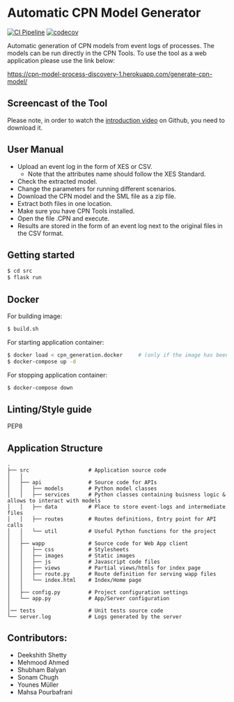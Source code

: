 # Automatic CPN Model Generator 

[![CI Pipeline](https://github.com/Younesmueller/CPN-Model-Process-Discovery-WS-20/workflows/CI%20Pipeline/badge.svg)](https://github.com/Younesmueller/CPN-Model-Process-Discovery-WS-20/actions)
[![codecov](https://codecov.io/gh/Younesmueller/CPN-Model-Process-Discovery-WS-20/graph/badge.svg?token=XLC4HPXXCG)](https://codecov.io/gh/Younesmueller/CPN-Model-Process-Discovery-WS-20)

Automatic generation of CPN models from event logs of processes. The models can be run directly in the CPN Tools. To use the tool as a web application please use the link below:

https://cpn-model-process-discovery-1.herokuapp.com/generate-cpn-model/

## Screencast of the Tool 
Please note, in order to watch the [introduction video](GenCPNIntro.mp4) on Github, you need to download it.  

## User Manual 
- Upload an event log in the form of XES or CSV. 
  - Note that the attributes name should follow the XES Standard.
- Check the extracted model.
- Change the parameters for running different scenarios.
- Download the CPN model and the SML file as a zip file.
- Extract both files in one location.
- Make sure you have CPN Tools installed.
- Open the file .CPN and execute. 
- Results are stored in the form of an event log next to the original files in the CSV format. 
## Getting started
```bash
$ cd src
$ flask run
```

## Docker
For building image:
```bash
$ build.sh
```
For starting application container:
```bash
$ docker load < cpn_generation.docker     # (only if the image has been updated/newly created)
$ docker-compose up -d
```
For stopping application container:
```bash
$ docker-compose down
```

## Linting/Style guide
PEP8


## Application Structure

```
.
├── src                   # Application source code
│   │
│   ├── api               # Source code for APIs
│   │   ├── models        # Python model classes
│   │   ├── services      # Python classes containing buisness logic & allows to interact with models
│   │   ├── data          # Place to store event-logs and intermediate files
│   │   ├── routes        # Routes definitions, Entry point for API calls
│   │   └── util          # Useful Python functions for the project
│   │
│   ├── wapp              # Source code for Web App client
│   │   ├── css           # Stylesheets
│   │   ├── images        # Static images
│   │   ├── js            # Javascript code files
│   │   ├── views         # Partial views/htmls for index page
│   │   ├── route.py      # Route definition for serving wapp files
│   │   └── index.html    # Index/Home page 
│   │
│   ├── config.py         # Project configuration settings
│   └── app.py            # App/Server configuration
│
│── tests                 # Unit tests source code
└── server.log            # Logs generated by the server
```


## Contributors:
* Deekshith Shetty
* Mehmood Ahmed
* Shubham Balyan
* Sonam Chugh
* Younes Müller
* Mahsa Pourbafrani
